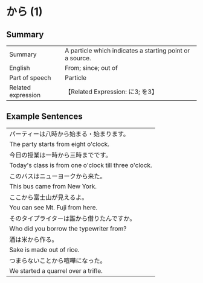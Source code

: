 # から (1)

## Summary

<table><tr>   <td>Summary</td>   <td>A particle which indicates a starting point or a source.</td></tr><tr>   <td>English</td>   <td>From; since; out of</td></tr><tr>   <td>Part of speech</td>   <td>Particle</td></tr><tr>   <td>Related expression</td>   <td>【Related Expression: に3; を3】</td></tr></table>

## Example Sentences

<table><tr><td>パーティーは八時から始まる・始まります。</td></tr><tr><td>The party starts from eight o'clock.</td></tr><tr><td>今日の授業は一時から三時までです。</td></tr><tr><td>Today's class is from one o'clock till three o'clock.</td></tr><tr><td>このバスはニューヨークから来た。</td></tr><tr><td>This bus came from New York.</td></tr><tr><td>ここから富士山が見えるよ。</td></tr><tr><td>You can see Mt. Fuji from here.</td></tr><tr><td>そのタイプライターは誰から借りたんですか。</td></tr><tr><td>Who did you borrow the typewriter from?</td></tr><tr><td>酒は米から作る。</td></tr><tr><td>Sake is made out of rice.</td></tr><tr><td>つまらないことから喧嘩になった。</td></tr><tr><td>We started a quarrel over a trifle.</td></tr></table>

